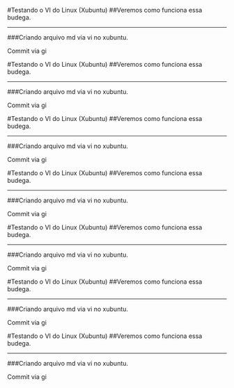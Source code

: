 #Testando o VI do Linux (Xubuntu)
##Veremos como funciona essa budega.

---

###Criando arquivo md via vi no xubuntu.

Commit via gi

#Testando o VI do Linux (Xubuntu)
##Veremos como funciona essa budega.

---

###Criando arquivo md via vi no xubuntu.

Commit via gi

#Testando o VI do Linux (Xubuntu)
##Veremos como funciona essa budega.

---

###Criando arquivo md via vi no xubuntu.

Commit via gi

#Testando o VI do Linux (Xubuntu)
##Veremos como funciona essa budega.

---

###Criando arquivo md via vi no xubuntu.

Commit via gi

#Testando o VI do Linux (Xubuntu)
##Veremos como funciona essa budega.

---

###Criando arquivo md via vi no xubuntu.

Commit via gi

#Testando o VI do Linux (Xubuntu)
##Veremos como funciona essa budega.

---

###Criando arquivo md via vi no xubuntu.

Commit via gi

#Testando o VI do Linux (Xubuntu)
##Veremos como funciona essa budega.

---

###Criando arquivo md via vi no xubuntu.

Commit via gi


